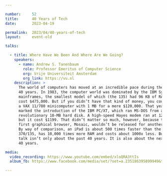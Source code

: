 ```yaml
---

number:     52
title:      40 Years of Tech
date:       2023-04-19

permalink:  2023/04/40-years-of-tech
layout:     event-old

talks:

  - title: Where Have We Been And Where Are We Going?
    speakers:
      - name: Andrew S. Tanenbaum
        role: Professor Emeritus of Computer Science
        org: Vrije Universiteit Amsterdam
        org_link: https://vu.nl
    description: >
      The world of computers has moved at an incredible pace during the past
      40 years. In 1983, the computer world was dominated by the IBM System/370
      mainframes, the smallest model of which (the 135) had 96 KB of RAM and
      cost $475,000. But if you didn’t have that kind of money, you could get
      a VAX 11/780 minicomputer with 1 MB for a mere $120,000. That year also
      marked the introduction of the IBM PC/XT, which ran MS-DOS from a
      revolutionary 10-MB hard disk. A high-speed Hayes modem ran at 1200 bps
      but it cost $1199. That didn’t matter so much, however, because the
      first graphical browser, Mosaic, wouldn’t be released for another decade.
      By way of comparison, an iPad is about 500 times faster than the System
      370/135, has 10,000 times more RAM and costs about 1000x less. But this
      talk isn’t only about the past 40 years. It is also about the next
      40 years.

media:
  video_recording: https://www.youtube.com/embed/xloQRA3ttIs
  album_fb: https://www.facebook.com/media/set/?set=a.235186395899949&type=3

---
```

